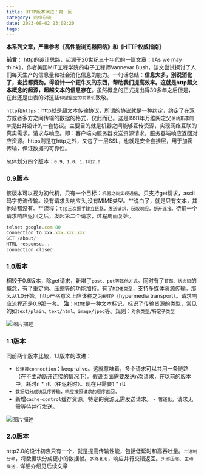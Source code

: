 ```yaml
---
title: HTTP版本演进：第一回
category: 网络杂谈
date: 2023-08-02 23:02:20
tags:
---
```


**本系列文章，严重参考《高性能浏览器网络》和《HTTP权威指南》**

**前言**：
http的设计思路，起源于20世纪三十年代的一篇文章：《As we may think》，作者美国MIT工程学院的电子工程师Vannevar Bush，该文尝试探讨了人们每天生产的信息量和社会消化信息的能力。一句话总结：**信息太多，别说消化了，查找都费劲。得设计一个更牛叉的东西，帮助我们提高效率。这就是http超文本概念的起源，超越文本的信息存在**。虽然概念的正式提出得30多年之后但是，在此还是由衷的对这些`仰望星空的前辈们`致敬。

`http`和`https`：http就是超文本传输协议，所谓的协议就是一种约定，约定了在双方或者多方之间传输的数据的格式，仅此而已。这是1991年万维网之父`伯纳斯李同学`提出并设计的一套协议。主要目的就是机器之间能够互传资源，实现网络互联的真实需求。请求与响应。即：客户端向服务器发送资源请求，服务器端响应返回对应资源。https则是在http之外，又包了一层SSL，也就是安全套接层，用于加密传输，保证数据的可靠性。

总体划分四个版本：`0.9、1.0、1.1和2.0`

### 0.9版本
该版本可以视为初代机，只有一个目标：`机器之间实现通信`。只支持get请求，ascii码字符流传输。没有请求头响应头,没有MIME类型。**说白了，就是只有文本，其他啥都没有。**流程：`tcp三次握手建立链路，发送请求，获取响应，断开连接。`待前一个请求响应返回之后，发起第二个请求，过程周而复始。

```javascript
telnet google.com 80
Connection to xxx.xxx.xxx.xxx
GET /about/
HTML response...
connection closed
```

### 1.0版本
相较于0.9版本，除get请求，新增了`post、put等其他方式`。同时有了`首部、状态码`的概念，有了重定向、压缩等的功能加持。有了`MIME类型`，支持多媒体资源传输。那么从1.0开始，http严格意义上应该称之为`HMTP`（hypermedia transport）。请求响应流程还是0.9那一套。
**注**：`MIME`是一种文本标记，标识了传输资源的类型，常见的如`text/plain、text/html、image/jpeg`等。规则：`对象类型/特定子类型`

<img src="/img/http.webp" alt="图片描述">

### 1.1版本
同前两个版本比较，1.1版本的改进：
- `长连接connection`：keep-alive。这就意味着，多个请求可以共用一条链路（在不主动断开连接的情况下）。假设页面需要发送n次请求，在以前的版本中，耗时n * rtt（往返耗时）。现在只需要1 * rtt
- `数据切分成块乱序传输，响应按照请求的顺序返回`。
- 新增`cache-control`缓存资源，特定的资源无需发送请求。
-` 管道化`。请求无需等待并行发送。

<img src="/img/http2.jpg" alt="图片描述">

### 2.0版本
http2.0的设计初衷只有一个，就是提高传输性能，包括低延时和高吞吐量。`二进制分帧`，将数据块分成更小的数据帧。`多路复用`，响应并行交错返回。`头部压缩`、`主动推送`...详细介绍见后续文章
 